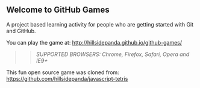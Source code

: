## Welcome to GitHub Games

A project based learning activity for people who are getting started with Git and GitHub.

You can play the game at: http://hillsidepanda.github.io/github-games/

>> _*SUPPORTED BROWSERS*: Chrome, Firefox, Safari, Opera and IE9+_

This fun open source game was cloned from: https://github.com/hillsidepanda/javascript-tetris
